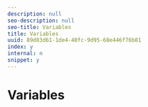 ```yaml
---
description: null
seo-description: null
seo-title: Variables
title: Variables
uuid: 89d83d61-1de4-40fc-9d95-68e446f76b81
index: y
internal: n
snippet: y
---
```


# Variables

